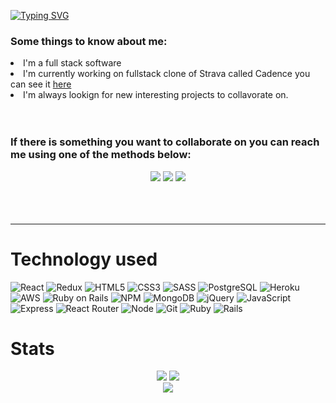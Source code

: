 <p align="left"> 
    <a href="https://git.io/typing-svg"><img src="https://readme-typing-svg.demolab.com?font=Fira+Code&pause=2000&color=02DDF7&width=435&lines=Hello!+My+name+is+Eugene+Kofman.+;I'm+a+fullstack+software+developer." alt="Typing SVG" /></a>
</p>

<div align="left">
    <h3>Some things to know about me:</h3>
    <li>I'm a full stack software</li>
    <li>I'm currently working on fullstack clone of Strava called Cadence you can see it  <a href="https://heroku-cadence.herokuapp.com/">here</a></li>
    <li>I'm always lookign for new interesting projects to collavorate on. </li>

</div>
<br />
<br />

   <h3>If there is something you want to collaborate on you can reach me using one of the methods below:</h3>
<div align="center">
    <a href="mailto: eugenekofman@gmail.com"><img src="	https://img.shields.io/badge/Gmail-D14836?style=for-the-badge&logo=gmail&logoColor=white"></a>
    <a href="https://www.linkedin.com/in/eugene-kofman-1119aa189/"><img src="https://img.shields.io/badge/linkedin-%230077B5.svg?style=for-the-badge&logo=linkedin&logoColor=white"/></a>
    <a href="https://www.angel.co/u/eugene-kofman"><img src="https://img.shields.io/badge/AngelList-%23D4D4D4.svg?style=for-the-badge&logo=AngelList&logoColor=black"/></a>
    

</div>

<br />
<br />
<br />

***

# Technology used


![React](https://img.shields.io/badge/react-%2320232a.svg?style=for-the-badge&logo=react&logoColor=%2361DAFB)
![Redux](https://img.shields.io/badge/redux-%23593d88.svg?style=for-the-badge&logo=redux&logoColor=white)
![HTML5](https://img.shields.io/badge/html5-%23E34F26.svg?style=for-the-badge&logo=html5&logoColor=white)
![CSS3](https://img.shields.io/badge/css3-%231572B6.svg?style=for-the-badge&logo=css3&logoColor=white)
![SASS](https://img.shields.io/badge/SASS-hotpink.svg?style=for-the-badge&logo=SASS&logoColor=white)
![PostgreSQL](https://img.shields.io/badge/PostgreSQL-316192?style=for-the-badge&logo=postgresql&logoColor=white)
![Heroku](https://img.shields.io/badge/heroku-%23430098.svg?style=for-the-badge&logo=heroku&logoColor=white)
![AWS](https://img.shields.io/badge/AWS-%23FF9900.svg?style=for-the-badge&logo=amazon-aws&logoColor=white)
![Ruby on Rails](https://img.shields.io/badge/Ruby_on_Rails-CC0000?style=for-the-badge&logo=ruby-on-rails&logoColor=white)
![NPM](https://img.shields.io/badge/NPM-%23000000.svg?style=for-the-badge&logo=npm&logoColor=white)
![MongoDB](https://img.shields.io/badge/MongoDB-4EA94B?style=for-the-badge&logo=mongodb&logoColor=white)
![jQuery](https://img.shields.io/badge/jQuery-0769AD?style=for-the-badge&logo=jquery&logoColor=white)
![JavaScript](https://img.shields.io/badge/JavaScript-F7DF1E?style=for-the-badge&logo=javascript&logoColor=black)
![Express](https://img.shields.io/badge/Express.js-404D59?style=for-the-badge)
![React Router](https://img.shields.io/badge/React_Router-CA4245?style=for-the-badge&logo=react-router&logoColor=white)
![Node](https://img.shields.io/badge/Node.js-43853D?style=for-the-badge&logo=node.js&logoColor=white)
![Git](https://img.shields.io/badge/GIT-E44C30?style=for-the-badge&logo=git&logoColor=white)
![Ruby](https://img.shields.io/badge/ruby-%23CC342D.svg?style=for-the-badge&logo=ruby&logoColor=white)
![Rails](https://img.shields.io/badge/rails-%23CC0000.svg?style=for-the-badge&logo=ruby-on-rails&logoColor=white)

# Stats

<div align="center">
    <img src="https://github-readme-stats.vercel.app/api?username=whilekofman">
    <img src="https://github-readme-streak-stats.herokuapp.com/?user=whilekofman"></br>
    <img src="https://github-readme-stats.vercel.app/api/top-langs/?username=whilekofman">


</div>